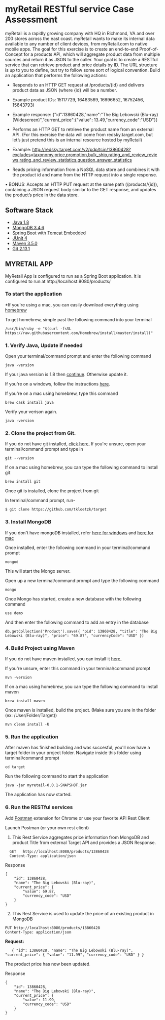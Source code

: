 # myRetail RESTful service Case Assessment

myRetail is a rapidly growing company with HQ in Richmond, VA and over 200 stores across the east coast. myRetail wants to make its internal data available to any number of client devices, from myRetail.com to native mobile apps. 
The goal for this exercise is to create an end-to-end Proof-of-Concept for a products API, which will aggregate product data from multiple sources and return it as JSON to the caller. 
Your goal is to create a RESTful service that can retrieve product and price details by ID. The URL structure is up to you to define, but try to follow some sort of logical convention.
Build an application that performs the following actions: 
*	Responds to an HTTP GET request at /products/{id} and delivers product data as JSON (where {id} will be a number. 
*	Example product IDs: 15117729, 16483589, 16696652, 16752456, 15643793) 
*	Example response: {"id":13860428,"name":"The Big Lebowski (Blu-ray) (Widescreen)","current_price":{"value": 13.49,"currency_code":"USD"}}
*	Performs an HTTP GET to retrieve the product name from an external API. (For this exercise the data will come from redsky.target.com, but let’s just pretend this is an internal resource hosted by myRetail) 

*	Example: http://redsky.target.com/v2/pdp/tcin/13860428?excludes=taxonomy,price,promotion,bulk_ship,rating_and_review_reviews,rating_and_review_statistics,question_answer_statistics
*	Reads pricing information from a NoSQL data store and combines it with the product id and name from the HTTP request into a single response. 

•	BONUS: Accepts an HTTP PUT request at the same path (/products/{id}), containing a JSON request body similar to the GET response, and updates the product’s price in the data store. 

## Software Stack
* [Java 1.8](https://java.com/en/download/)
* [MongoDB 3.4.6](https://www.mongodb.com/)
* [Spring Boot](https://projects.spring.io/spring-boot/) with [Tomcat](https://tomcat.apache.org/) Embedded
* [JUnit 4](http://junit.org/junit4/)
* [Maven 3.5.0](https://maven.apache.org/)
* [Git 2.13.1](https://git-scm.com/)

## MYRETAIL APP
MyRetail App is configured to run as a Spring Boot application. It is configured to run at http://localhost:8080/products/  

### To start the application
*If you're using a mac, you can easily download everything using [homebrew](https://brew.sh)

To get homebrew, simple past the following command into your terminal
```
/usr/bin/ruby -e "$(curl -fsSL https://raw.githubusercontent.com/Homebrew/install/master/install)"
```

### 1. Verify Java, Update if needed
Open your terminal/command prompt and enter the following command
```
java -version
```

If your java version is 1.8 then [continue](https://github.com/tkloetzk/target#2-clone-the-project-from-git). Otherwise update it.

If you're on a windows, follow the instructions [here](https://techhelpkb.com/how-to-update-java-on-your-computer/).

If you're on a mac using homebrew, type this command
```
brew cask install java
```

Verify your verison again.
```
java -version
```
### 2. Clone the project from Git.
If you do not have git installed, [click here.](https://git-scm.com/downloads) If you're unsure, open your terminal/command prompt and type in 
```
git --version
```

If on a mac using homebrew, you can type the following command to install git
```
brew install git
```

Once git is installed, clone the project from git

In terminal/command prompt, run-
```
$ git clone https://github.com/tkloetzk/target
```

### 3. Install MongoDB
If you don't have mongoDB installed, refer [here for windows](https://www.mkyong.com/mongodb/how-to-install-mongodb-on-windows/) and [here for mac](https://treehouse.github.io/installation-guides/mac/mongo-mac.html)

Once installed, enter the following command in your terminal/command prompt
```
mongod
```
This will start the Mongo server.

Open up a new terminal/command prompt and type the following command
```
mongo
```

Once Mongo has started, create a new database with the following command
```
use demo
```

And then enter the following command to add an entry in the database
```
db.getCollection('Product').save({ "pid": 13860428, "title": "The Big Lebowski (Blu-ray)", "price": "69.87", "currencyCode": "USD" })
```

### 4. Build Project using Maven

If you do not have maven installed, you can install it [here.](https://maven.apache.org/download.cgi)

If you're unsure, enter this command in your terminal/command prompt
```
mvn -version
```

If on a mac using homebrew, you can type the following command to install maven
```
brew install maven
```

Once maven is installed, build the project. (Make sure you are in the folder (ex: /User/Folder/Target))
```
mvn clean install -U
```

### 5. Run the application
After maven has finished building and was succesful, you'll now have a target folder in your project folder. Navigate inside this folder using terminal/command prompt
```
cd target
```
Run the following command to start the application
```
java -jar myretail-0.0.1-SNAPSHOT.jar
```

The application has now started.

### 6. Run the RESTful services
Add [Postman](https://chrome.google.com/webstore/detail/postman/fhbjgbiflinjbdggehcddcbncdddomop?hl=en) extension for Chrome or use your favorite API Rest Client

Launch Postman (or your own rest client)

1) This Rest Service aggregates price information from MongoDB and product Title from external Target API and provides a JSON Response.
```
  GET   http://localhost:8080/products/13860428
  Content-Type: application/json
```

Response
```
{
	"id": 13860428,
	"name": "The Big Lebowski (Blu-ray)",
	"current_price": {
		"value": 69.87,
		"currency_code": "USD"
	}
}
```

2) This Rest Service is used to update the price of an existing product in MongoDB
```
PUT http://localhost:8080/products/13860428
Content-Type: application/json
```
**Request:**
```
   { "id": 13860428, "name": "The Big Lebowski (Blu-ray)", "current_price": { "value": "11.99", "currency_code": "USD" } }
```
The product price has now been updated.

Response
```
{
	"id": 13860428,
	"name": "The Big Lebowski (Blu-ray)",
	"current_price": {
		"value": 11.99,
		"currency_code": "USD"
	}
}
```

